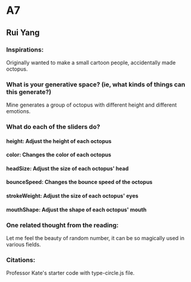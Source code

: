 # A7
## Rui Yang

### Inspirations:

Originally wanted to make a small cartoon people, accidentally made octopus.

### What is your generative space? (ie, what kinds of things can this generate?)

Mine generates a group of octopus with different height and different emotions.

### What do each of the sliders do?

#### height: Adjust the height of each octopus
#### color: Changes the color of each octopus
#### headSize: Adjust the size of each octopus' head
#### bounceSpeed: Changes the bounce speed of the octopus
#### strokeWeight: Adjust the size of each octopus' eyes
#### mouthShape: Adjust the shape of each octopus' mouth

### One related thought from the reading:

Let me feel the beauty of random number, it can be so magically used in various fields.

### Citations:

Professor Kate's starter code with type-circle.js file.
